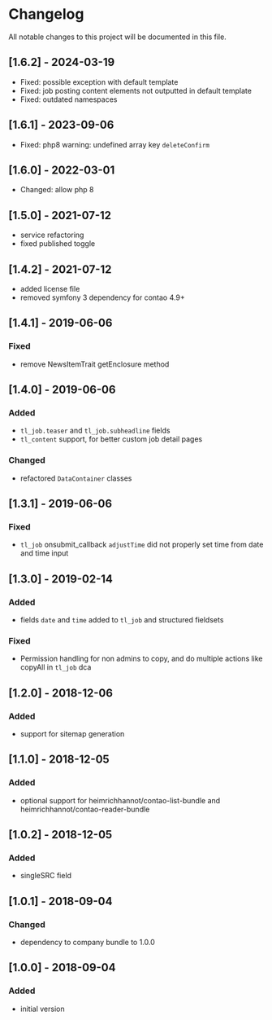 # Changelog

All notable changes to this project will be documented in this file.

## [1.6.2] - 2024-03-19
- Fixed: possible exception with default template
- Fixed: job posting content elements not outputted in default template
- Fixed: outdated namespaces

## [1.6.1] - 2023-09-06
- Fixed: php8 warning: undefined array key `deleteConfirm`

## [1.6.0] - 2022-03-01
- Changed: allow php 8


## [1.5.0] - 2021-07-12

- service refactoring
- fixed published toggle

## [1.4.2] - 2021-07-12

- added license file
- removed symfony 3 dependency for contao 4.9+

## [1.4.1] - 2019-06-06

### Fixed

- remove NewsItemTrait getEnclosure method

## [1.4.0] - 2019-06-06

### Added

- `tl_job.teaser` and `tl_job.subheadline` fields
- `tl_content` support, for better custom job detail pages

### Changed

- refactored `DataContainer` classes

## [1.3.1] - 2019-06-06

### Fixed

- `tl_job` onsubmit_callback `adjustTime` did not properly set time from date and time input

## [1.3.0] - 2019-02-14

### Added

- fields `date` and `time` added to `tl_job` and structured fieldsets

### Fixed

- Permission handling for non admins to copy, and do multiple actions like copyAll in `tl_job` dca

## [1.2.0] - 2018-12-06

### Added

- support for sitemap generation

## [1.1.0] - 2018-12-05

### Added

- optional support for heimrichhannot/contao-list-bundle and heimrichhannot/contao-reader-bundle

## [1.0.2] - 2018-12-05

### Added

- singleSRC field

## [1.0.1] - 2018-09-04

### Changed

- dependency to company bundle to 1.0.0

## [1.0.0] - 2018-09-04

### Added

- initial version
